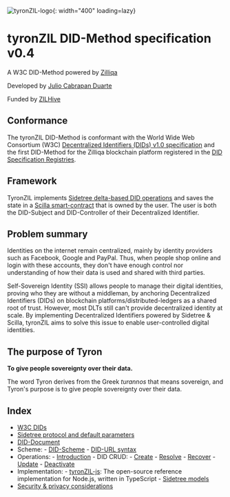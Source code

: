 ![tyronZIL-logo](./tyronzil-logo.png){: width="400" loading=lazy}

# tyronZIL DID-Method specification v0.4

A W3C DID-Method powered by [Zilliqa](https://zilliqa.com)

Developed by [Julio Cabrapan Duarte](https://github.com/julio-cabdu)

Funded by [ZILHive](https://zilhive.org/)

## Conformance

The tyronZIL DID-Method is conformant with the World Wide Web Consortium (W3C) [Decentralized Identifiers (DIDs) v1.0 specification](https://w3c.github.io/did-core/) and the first DID-Method for the Zilliqa blockchain platform registered in the [DID Specification Registries](https://w3c.github.io/did-spec-registries/).

## Framework

TyronZIL implements [Sidetree delta-based DID operations](https://identity.foundation/sidetree/spec/#did-operations) and saves the state in a [Scilla smart-contract](https://scilla-lang.org/) that is owned by the user. The user is both the DID-Subject and DID-Controller of their Decentralized Identifier.

## Problem summary

Identities on the internet remain centralized, mainly by identity providers such as Facebook, Google and PayPal. Thus, when people shop online and login with these accounts, they don't have enough control nor understanding of how their data is used and shared with third parties.

Self-Sovereign Identity (SSI) allows people to manage their digital identities, proving who they are without a middleman, by anchoring Decentralized Identifiers (DIDs) on blockchain platforms/distributed-ledgers as a shared root of trust. However, most DLTs still can't provide decentralized identity at scale. By implementing Decentralized Identifiers powered by Sidetree & Scilla, tyronZIL aims to solve this issue to enable user-controlled digital identities.

## The purpose of Tyron

**To give people sovereignty over their data.**

The word Tyron derives from the Greek *turannos* that means sovereign, and Tyron's purpose is to give people sovereignty over their data.

## Index

- [W3C DIDs](./W3C-dids.md)
- [Sidetree protocol and default parameters](./sidetree.md)
- [DID-Document](./did-document.md)
- Scheme:
      - [DID-Scheme](./scheme/did-scheme.md)
      - [DID-URL syntax](./scheme/did-url-syntax.md)
- Operations:
      - [Introduction](./operations/tyronZIL-operations.md)
      - DID CRUD:
        - [Create](./operations/CRUD/did-create.md)
        - [Resolve](./operations/CRUD/did-resolve.md)
        - [Recover](./operations/CRUD/did-recover.md)
        - [Update](./operations/CRUD/did-update.md)
        - [Deactivate](./operations/CRUD/did-deactivate.md)
- Implementation:
      - [tyronZIL-js](https://github.com/julio-cabdu/tyronZIL-js): The open-source reference implementation for Node.js, written in TypeScript
      - [Sidetree models](./implementation/models.md)
- [Security & privacy considerations](./security-privacy.md)
